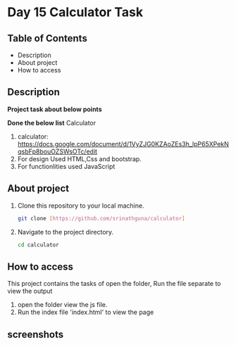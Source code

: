 # Day 15 Calculator Task

## Table of Contents
- Description
- About project
- How to access
## Description

**Project task about below points**

**Done the below list**
Calculator 
1.  calculator: https://docs.google.com/document/d/1VyZJG0KZAoZEs3h_lpP65XPekNqsbFp8bouOZSWsOTc/edit
2. For design Used HTML,Css and bootstrap.
3. For functionlities used JavaScript


## About project

1. Clone this repository to your local machine.
   ```bash
   git clone [https://github.com/srinathguna/calculator]
   ```

2. Navigate to the project directory.
   ```bash
   cd calculator
   ```

## How to access
This project contains the tasks of 
open the folder,
Run the file separate to view the output
1. open the folder view the js file.
2. Run the index file 'index.html' to view the page

## screenshots
